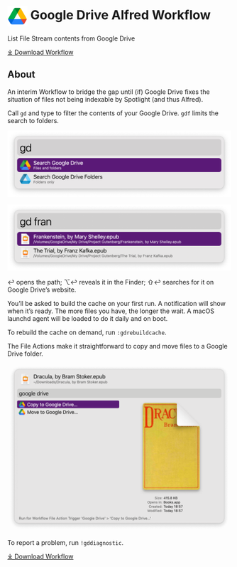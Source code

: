 # <img src='Workflow/icon.png' width='45' align='center' alt='icon'> Google Drive Alfred Workflow

List File Stream contents from Google Drive

<a href='https://github.com/alfredapp/google-drive-workflow/releases/latest/download/Google.Drive.alfredworkflow'>⤓ Download Workflow</a>

## About

An interim Workflow to bridge the gap until (if) Google Drive fixes the situation of files not being indexable by Spotlight (and thus Alfred).

Call `gd` and type to filter the contents of your Google Drive. `gdf` limits the search to folders.

![Alfred search for gd](Workflow/images/about/gd.png)

![Alfred search for gd fran](Workflow/images/about/gdfran.png)

↩ opens the path; ⌥↩ reveals it in the Finder; ⇧↩ searches for it on Google Drive’s website.

You’ll be asked to build the cache on your first run. A notification will show when it’s ready. The more files you have, the longer the wait. A macOS launchd agent will be loaded to do it daily and on boot.

To rebuild the cache on demand, run `:gdrebuildcache`.

The File Actions make it straightforward to copy and move files to a Google Drive folder.

![File Actions for Google Drive copy and mode](Workflow/images/about/fileaction.png)

To report a problem, run `!gddiagnostic`.

<a href='https://github.com/alfredapp/google-drive-workflow/releases/latest/download/Google.Drive.alfredworkflow'>⤓ Download Workflow</a>
